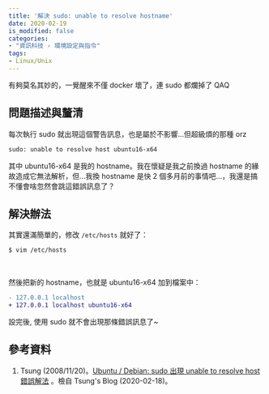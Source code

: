```yaml
---
title: '解決 sudo: unable to resolve hostname'
date: 2020-02-19
is_modified: false
categories:
- "資訊科技 › 環境設定與指令"
tags:
- Linux/Unix
--- 
```


有夠莫名其妙的，一覺醒來不僅 docker 壞了，連 sudo 都爛掉了 QAQ

<!--more-->
## 問題描述與釐清
每次執行 sudo 就出現這個警告訊息，也是屬於不影響...但超級煩的那種 orz

```bash
sudo: unable to resolve host ubuntu16-x64
```

其中 ubuntu16-x64 是我的 hostname。我在懷疑是我之前換過 hostname 的緣故造成它無法解析，但...我換 hostname 是快 2 個多月前的事情吧...，我還是搞不懂會啥忽然會跳這錯誤訊息了？



## 解決辦法
其實還滿簡單的，修改 `/etc/hosts` 就好了：

```bash
$ vim /etc/hosts
```

<br class="big"> 

然後把新的 hostname，也就是 ubuntu16-x64 加到檔案中：

```diff 
- 127.0.0.1 localhost
+ 127.0.0.1 localhost ubuntu16-x64
```

設完後, 使用 sudo 就不會出現那條錯誤訊息了~



## 參考資料 
1. Tsung (2008/11/20)。[Ubuntu / Debian: sudo 出現 unable to resolve host 錯誤解法](https://blog.longwin.com.tw/2008/11/linux-sudo-unable-to-resolve-host-2008/) 。檢自 Tsung's Blog (2020-02-18)。